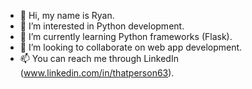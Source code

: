- 👋 Hi, my name is Ryan.
- 👀 I’m interested in Python development.
- 🌱 I’m currently learning Python frameworks (Flask).
- 💞️ I’m looking to collaborate on web app development.
- 📫 You can reach me through LinkedIn (www.linkedin.com/in/thatperson63).

<!---
thatperson63/thatperson63 is a ✨ special ✨ repository because its `README.md` (this file) appears on your GitHub profile.
You can click the Preview link to take a look at your changes.
--->
